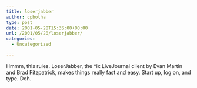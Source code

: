 ```yaml
---
title: loserjabber
author: cpbotha
type: post
date: 2001-05-28T15:35:00+00:00
url: /2001/05/28/loserjabber/
categories:
  - Uncategorized

---
```

Hmmm, this rules. LoserJabber, the *ix LiveJournal client by Evan Martin and Brad Fitzpatrick, makes things really fast and easy. Start up, log on, and type. Doh.